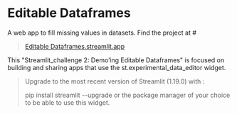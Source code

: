# Editable Dataframes

A web app to fill missing values in datasets. Find the project at #
>[Editable Dataframes.streamlit.app](streamlit-ch-2.streamlit.app)

This "Streamlit_challenge 2: Demo’ing Editable Dataframes" is focused on building and sharing apps that use the st.experimental_data_editor widget.

> Upgrade to the most recent version of Streamlit (1.19.0) with :
> 
> pip install streamlit --upgrade 
> or the package manager of your choice to be able to use this widget.
